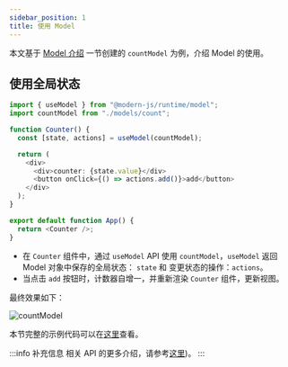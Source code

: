 ```yaml
---
sidebar_position: 1
title: 使用 Model
---
```


本文基于 [Model 介绍](./model-introduction.md) 一节创建的 `countModel` 为例，介绍 Model 的使用。

## 使用全局状态

```ts
import { useModel } from "@modern-js/runtime/model";
import countModel from "./models/count";

function Counter() {
  const [state, actions] = useModel(countModel);

  return (
    <div>
      <div>counter: {state.value}</div>
      <button onClick={() => actions.add()}>add</button>
    </div>
  );
}

export default function App() {
  return <Counter />;
}
```

- 在 `Counter` 组件中，通过 `useModel` API 使用 `countModel`，`useModel` 返回 Model 对象中保存的全局状态： `state` 和 变更状态的操作：`actions`。
- 当点击 `add` 按钮时，计数器自增一，并重新渲染 `Counter` 组件，更新视图。

最终效果如下：

![countModel](https://lf3-static.bytednsdoc.com/obj/eden-cn/eueh7vhojuh/modern/simple-count-model.gif)

本节完整的示例代码可以在[这里](https://github.com/modern-js-dev/modern-js-examples/tree/main/series/tutorials/runtime-api/model/counter-model)查看。

:::info 补充信息
相关 API 的更多介绍，请参考[这里](/docs/apis/runtime/model/model_))。
:::
